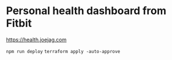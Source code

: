 # Personal health dashboard from Fitbit

https://health.joejag.com

`npm run deploy`
`terraform apply -auto-approve`
